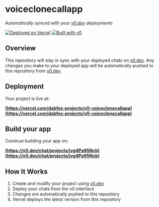 # voiceclonecallapp

*Automatically synced with your [v0.dev](https://v0.dev) deployments*

[![Deployed on Vercel](https://img.shields.io/badge/Deployed%20on-Vercel-black?style=for-the-badge&logo=vercel)](https://vercel.com/dabfes-projects/v0-voiceclonecallapp)
[![Built with v0](https://img.shields.io/badge/Built%20with-v0.dev-black?style=for-the-badge)](https://v0.dev/chat/projects/jvg4Pa95Ncb)

## Overview

This repository will stay in sync with your deployed chats on [v0.dev](https://v0.dev).
Any changes you make to your deployed app will be automatically pushed to this repository from [v0.dev](https://v0.dev).

## Deployment

Your project is live at:

**[https://vercel.com/dabfes-projects/v0-voiceclonecallapp](https://vercel.com/dabfes-projects/v0-voiceclonecallapp)**

## Build your app

Continue building your app on:

**[https://v0.dev/chat/projects/jvg4Pa95Ncb](https://v0.dev/chat/projects/jvg4Pa95Ncb)**

## How It Works

1. Create and modify your project using [v0.dev](https://v0.dev)
2. Deploy your chats from the v0 interface
3. Changes are automatically pushed to this repository
4. Vercel deploys the latest version from this repository
